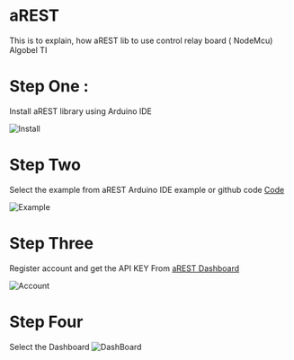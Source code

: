 # aREST
This is to explain, how aREST lib to use control relay board ( NodeMcu) Algobel TI 

# Step One : 
Install aREST library using Arduino IDE 

![Install ](https://github.com/niwantha33/aREST/blob/master/install.png)

# Step Two 
Select the example from aREST Arduino IDE example or github code [Code](https://github.com/niwantha33/aREST/blob/master/aREST_Pro_Example.ino) 

![Example ](https://github.com/niwantha33/aREST/blob/master/prorest.png)

# Step Three 
Register account and get the API KEY From [aREST Dashboard](https://dashboard.arest.io/devices)

![Account](https://github.com/niwantha33/aREST/blob/master/account.png)

# Step Four 

Select the Dashboard 
![DashBoard](https://github.com/niwantha33/aREST/blob/master/dashboard.png)




